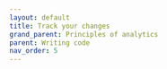 ```yaml
---
layout: default
title: Track your changes
grand_parent: Principles of analytics
parent: Writing code
nav_order: 5
---
```

